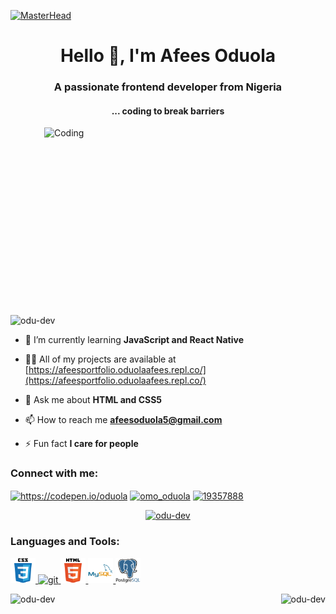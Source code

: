 [![MasterHead](https://indoanalytica.com/static/images/bannerr.gif)](https://Odu-dev.io)

<h1 align="center">Hello 👋, I'm Afees Oduola</h1>
<h3 align="center">A passionate frontend developer from Nigeria</h3>

<h4 align="center">... coding to break barriers</h4>



<img align="right" alt="Coding" width="450" height="300" src="https://contentstatic.techgig.com/thumb/msid-81427725,width-355,resizemode-4/Top-5-games-for-programmers-to-polish-their-coding-skills.jpg?18944">

<p align="left"> <img src="https://komarev.com/ghpvc/?username=odu-dev&label=Profile%20views&color=0e75b6&style=flat" alt="odu-dev" /> </p>

- 🌱 I’m currently learning **JavaScript and React Native**

- 👨‍💻 All of my projects are available at [https://afeesportfolio.oduolaafees.repl.co/](https://afeesportfolio.oduolaafees.repl.co/)

- 💬 Ask me about **HTML and CSS5**

- 📫 How to reach me **afeesoduola5@gmail.com**

- ⚡ Fun fact **I care for people**

<h3 align="left">Connect with me:</h3>
<p align="left">
<a href="https://codepen.io/https://codepen.io/oduola" target="blank"><img align="center" src="https://raw.githubusercontent.com/rahuldkjain/github-profile-readme-generator/master/src/images/icons/Social/codepen.svg" alt="https://codepen.io/oduola" height="30" width="40" /></a>
<a href="https://twitter.com/omo_oduola" target="blank"><img align="center" src="https://raw.githubusercontent.com/rahuldkjain/github-profile-readme-generator/master/src/images/icons/Social/twitter.svg" alt="omo_oduola" height="30" width="40" /></a>
<a href="https://stackoverflow.com/users/19357888" target="blank"><img align="center" src="https://raw.githubusercontent.com/rahuldkjain/github-profile-readme-generator/master/src/images/icons/Social/stack-overflow.svg" alt="19357888" height="30" width="40" /></a>
</p>

<p align="center"> <a href="https://github.com/ryo-ma/github-profile-trophy"><img src="https://github-profile-trophy.vercel.app/?username=odu-dev" alt="odu-dev" /></a> </p>

<h3 align="left">Languages and Tools:</h3>
<p align="left"> <a href="https://www.w3schools.com/css/" target="_blank" rel="noreferrer"> <img src="https://raw.githubusercontent.com/devicons/devicon/master/icons/css3/css3-original-wordmark.svg" alt="css3" width="40" height="40"/> </a> <a href="https://git-scm.com/" target="_blank" rel="noreferrer"> <img src="https://www.vectorlogo.zone/logos/git-scm/git-scm-icon.svg" alt="git" width="40" height="40"/> </a> <a href="https://www.w3.org/html/" target="_blank" rel="noreferrer"> <img src="https://raw.githubusercontent.com/devicons/devicon/master/icons/html5/html5-original-wordmark.svg" alt="html5" width="40" height="40"/> </a> <a href="https://www.mysql.com/" target="_blank" rel="noreferrer"> <img src="https://raw.githubusercontent.com/devicons/devicon/master/icons/mysql/mysql-original-wordmark.svg" alt="mysql" width="40" height="40"/> </a> <a href="https://www.postgresql.org" target="_blank" rel="noreferrer"> <img src="https://raw.githubusercontent.com/devicons/devicon/master/icons/postgresql/postgresql-original-wordmark.svg" alt="postgresql" width="40" height="40"/> </a> </p>

<p><img align="left" src="https://github-readme-stats.vercel.app/api/top-langs?username=odu-dev&show_icons=true&locale=en&layout=compact" alt="odu-dev" /></p>

<p>&nbsp;<img align="right" src="https://github-readme-stats.vercel.app/api?username=odu-dev&show_icons=true&locale=en" alt="odu-dev" /></p> <br>


